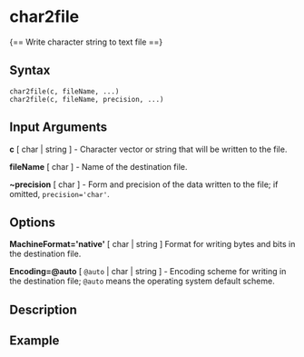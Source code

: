 # char2file 

{== Write character string to text file ==}

## Syntax

    char2file(c, fileName, ...)
    char2file(c, fileName, precision, ...)


## Input Arguments

**c** [ char | string ] -
Character vector or string that will be written to the file.

**fileName** [ char ] -
Name of the destination file.

**~precision** [ char ] -
Form and precision of the data written to the file; if omitted,
`precision='char'`.


## Options

**MachineFormat='native'** [ char | string ] 
Format for writing bytes and bits in the destination file.

**Encoding=@auto** [ `@auto` | char | string ] -
Encoding scheme for writing in the destination file; `@auto` means the
operating system default scheme.


## Description


## Example



